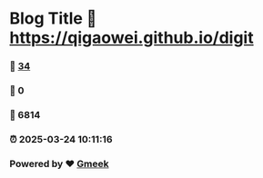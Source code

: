 # Blog Title :link: https://qigaowei.github.io/digit 
### :page_facing_up: [34](https://qigaowei.github.io/digit/tag.html) 
### :speech_balloon: 0 
### :hibiscus: 6814 
### :alarm_clock: 2025-03-24 10:11:16 
### Powered by :heart: [Gmeek](https://github.com/Meekdai/Gmeek)
